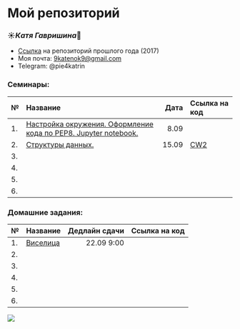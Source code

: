 # Мой репозиторий 
### :sunny:*Катя Гавришина*:crescent_moon:
+ [Ссылка](https://github.com/kategavrishina/homework4prog) на репозиторий прошлого года (2017)
+ Моя почта: 9katenok9@gmail.com
+ Telegram: @pie4katrin

### **Семинары:**

№|Название|Дата|Ссылка на код
---|:---|---:|:---
1.|[Настройка окружения. Оформление кода по PEP8. Jupyter notebook.](https://github.com/ancatmara/learnpython2018/blob/master/Lessons/1/1.%20Intro.ipynb)|8.09|
2.|[Структуры данных.](https://github.com/ancatmara/learnpython2018/blob/master/Lessons/2/2.%20%D0%A1%D1%82%D1%80%D1%83%D0%BA%D1%82%D1%83%D1%80%D1%8B%20%D0%B4%D0%B0%D0%BD%D0%BD%D1%8B%D1%85.ipynb)|15.09|[CW2](https://github.com/kategavrishina/hw4prog2018/tree/master/CW2)
3.|||
4.|||
5.|||
6.|||

### **Домашние задания:**

№|Название|Дедлайн сдачи|Ссылка на код
---|:---|---:|:---
1.|[Виселица](https://github.com/ancatmara/learnpython2018/blob/master/Homeworks/HW1.md)|22.09 9:00|
2.|||
3.|||
4.|||
5.|||
6.|||

![](https://pp.userapi.com/c837334/v837334222/5b0b9/BpYXQ9QHr1Q.jpg)
